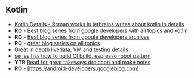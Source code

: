 ## Kotlin

* [Kotlin Details - Roman works in jetbrains writes about kotlin in details](https://medium.com/@elizarov)
* **RO** - [Best blog series from google developers with all topics and kotlin](https://medium.com/androiddevelopers)
* **RO** - [Best blog series from google developers archives](https://medium.com/androiddevelopers/archive/2019)
* **RO** - [great blog series on all topics](https://mindorks.com/android-tutorial)
* [Great in depth livedata, VM and testing details](https://medium.com/@JoseAlcerreca)
* [series has how to build CI build, espresso robot pattern](https://medium.com/android-bits)
* **YTR** [Read for great takeways droidcon and make notes](https://medium.com/asos-techblog/my-key-takeaways-from-droidcon-2019-21b3bf2eaeeb)
* **RO** - [https://android-developers.googleblog.com]
